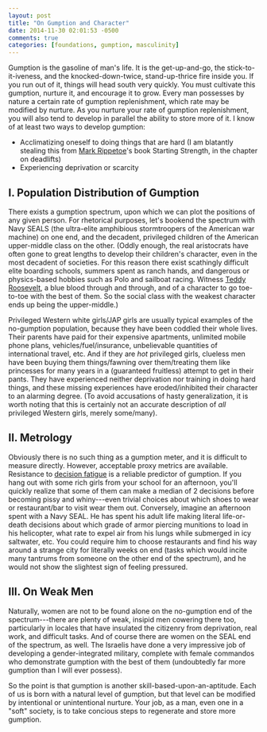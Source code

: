 ```yaml
---
layout: post
title: "On Gumption and Character"
date: 2014-11-30 02:01:53 -0500
comments: true
categories: [foundations, gumption, masculinity]
---
```



Gumption is the gasoline of man's life. It is the get-up-and-go, the stick-to-it-iveness, and the knocked-down-twice, stand-up-thrice fire inside you. If you run out of it, things will head south very quickly. You must cultivate this gumption, nurture it, and encourage it to grow. Every man possesses by nature a certain rate of gumption replenishment, which rate may be modified by nurture. As you nurture your rate of gumption replenishment, you will also tend to develop in parallel the ability to store more of it. I know of at least two ways to develop gumption:

<!--more-->


* Acclimatizing oneself to doing things that are hard (I am blatantly stealing this from [Mark Rippetoe](http://en.wikipedia.org/wiki/Mark_Rippetoe)'s book Starting Strength, in the chapter on deadlifts)
* Experiencing deprivation or scarcity

## I. Population Distribution of Gumption
There exists a gumption spectrum, upon which we can plot the positions of any given person. For rhetorical purposes, let's bookend the spectrum with Navy SEALS (the ultra-elite amphibious stormtroopers of the American war machine) on one end, and the decadent, privileged children of the American upper-middle class on the other. (Oddly enough, the real aristocrats have often gone to great lengths to develop their children's character, even in the most decadent of societies. For this reason there exist scathingly difficult elite boarding schools, summers spent as ranch hands, and dangerous or physics-based hobbies such as Polo and sailboat racing. Witness [Teddy Roosevelt](http://www.thecrimson.com/article/1957/12/12/theodore-roosevelt-at-harvard-pthe-crimson/), a blue blood through and through, and of a character to go toe-to-toe with the best of them. So the social class with the weakest character ends up being the upper-middle.)

Privileged Western white girls/JAP girls are usually typical examples of the no-gumption population, because they have been coddled their whole lives. Their parents have paid for their expensive apartments, unlimited mobile phone plans, vehicles/fuel/insurance, unbelievable quantities of international travel, etc. And if they are _hot_ privileged girls, clueless men have been buying them things/fawning over them/treating them like princesses for many years in a (guaranteed fruitless) attempt to get in their pants. They have experienced neither deprivation nor training in doing hard things, and these missing experiences have eroded/inhibited their character to an alarming degree. (To avoid accusations of hasty generalization, it is worth noting that this is certainly not an accurate description of _all_ privileged Western girls, merely some/many).

## II. Metrology

Obviously there is no such thing as a gumption meter, and it is difficult to measure directly. However, acceptable proxy metrics are available. Resistance to [decision fatigue](http://en.wikipedia.org/wiki/Decision_fatigue) is a reliable predictor of gumption. If you hang out with some rich girls from your school for an afternoon, you'll quickly realize that some of them can make a median of 2 decisions before becoming pissy and whiny---even trivial choices about which shoes to wear or restaurant/bar to visit wear them out. Conversely, imagine an afternoon spent with a Navy SEAL. He has spent his adult life making literal life-or-death decisions about which grade of armor piercing munitions to load in his helicopter, what rate to expel air from his lungs while submerged in icy saltwater, etc. You could require him to choose restaurants and find his way around a strange city for literally weeks on end (tasks which would incite many tantrums from someone on the other end of the spectrum), and he would not show the slightest sign of feeling pressured. 

## III. On Weak Men

Naturally, women are not to be found alone on the no-gumption end of the spectrum---there are plenty of weak, insipid men cowering there too, particularly in locales that have insulated the citizenry from deprivation, real work, and difficult tasks. And of course there are women on the SEAL end of the spectrum, as well. The Israelis have done a very impressive job of developing a gender-integrated military, complete with female commandos who demonstrate gumption with the best of them (undoubtedly far more gumption than I will ever possess). 

So the point is that gumption is another skill-based-upon-an-aptitude. Each of us is born with a natural level of gumption, but that level can be modified by intentional or unintentional nurture. Your job, as a man, even one in a "soft" society, is to take concious steps to regenerate and store more gumption.
